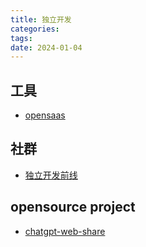 ```yaml
---
title: 独立开发
categories: 
tags: 
date: 2024-01-04
---
```


## 工具

- [opensaas](https://opensaas.sh/)

## 社群

- [独立开发前线](https://www.91wink.com/)

## opensource project

- [chatgpt-web-share](https://github.com/chatpire/chatgpt-web-share/tree/dev)